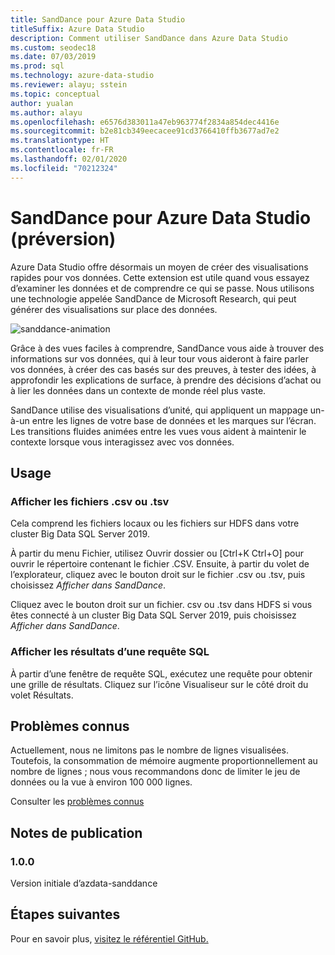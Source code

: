 ```yaml
---
title: SandDance pour Azure Data Studio
titleSuffix: Azure Data Studio
description: Comment utiliser SandDance dans Azure Data Studio
ms.custom: seodec18
ms.date: 07/03/2019
ms.prod: sql
ms.technology: azure-data-studio
ms.reviewer: alayu; sstein
ms.topic: conceptual
author: yualan
ms.author: alayu
ms.openlocfilehash: e6576d383011a47eb963774f2834a854dec4416e
ms.sourcegitcommit: b2e81cb349eecacee91cd3766410ffb3677ad7e2
ms.translationtype: HT
ms.contentlocale: fr-FR
ms.lasthandoff: 02/01/2020
ms.locfileid: "70212324"
---
```

# <a name="sanddance-for-azure-data-studio-preview"></a>SandDance pour Azure Data Studio (préversion)
Azure Data Studio offre désormais un moyen de créer des visualisations rapides pour vos données. Cette extension est utile quand vous essayez d’examiner les données et de comprendre ce qui se passe. Nous utilisons une technologie appelée SandDance de Microsoft Research, qui peut générer des visualisations sur place des données.

![sanddance-animation](https://user-images.githubusercontent.com/11507384/54236654-52d42800-44d1-11e9-859e-6c5d297a46d2.gif)

Grâce à des vues faciles à comprendre, SandDance vous aide à trouver des informations sur vos données, qui à leur tour vous aideront à faire parler vos données, à créer des cas basés sur des preuves, à tester des idées, à approfondir les explications de surface, à prendre des décisions d’achat ou à lier les données dans un contexte de monde réel plus vaste.

SandDance utilise des visualisations d’unité, qui appliquent un mappage un-à-un entre les lignes de votre base de données et les marques sur l’écran.
Les transitions fluides animées entre les vues vous aident à maintenir le contexte lorsque vous interagissez avec vos données.

## <a name="usage"></a>Usage

### <a name="view-csv-or-tsv-files"></a>Afficher les fichiers .csv ou .tsv
Cela comprend les fichiers locaux ou les fichiers sur HDFS dans votre cluster Big Data SQL Server 2019.
 
À partir du menu Fichier, utilisez Ouvrir dossier ou [Ctrl+K Ctrl+O] pour ouvrir le répertoire contenant le fichier .CSV.  Ensuite, à partir du volet de l’explorateur, cliquez avec le bouton droit sur le fichier .csv ou .tsv, puis choisissez *Afficher dans SandDance*.

Cliquez avec le bouton droit sur un fichier. csv ou .tsv dans HDFS si vous êtes connecté à un cluster Big Data SQL Server 2019, puis choisissez *Afficher dans SandDance*.

### <a name="view-sql-query-results"></a>Afficher les résultats d’une requête SQL

À partir d’une fenêtre de requête SQL, exécutez une requête pour obtenir une grille de résultats. Cliquez sur l’icône Visualiseur sur le côté droit du volet Résultats.

## <a name="known-issues"></a>Problèmes connus

Actuellement, nous ne limitons pas le nombre de lignes visualisées. Toutefois, la consommation de mémoire augmente proportionnellement au nombre de lignes ; nous vous recommandons donc de limiter le jeu de données ou la vue à environ 100 000 lignes.

Consulter les [problèmes connus](https://microsoft.github.io/SandDance/#known-issues)

## <a name="release-notes"></a>Notes de publication

### <a name="100"></a>1.0.0

Version initiale d’azdata-sanddance

## <a name="next-steps"></a>Étapes suivantes
Pour en savoir plus, [visitez le référentiel GitHub.](https://github.com/Microsoft/SandDance)
